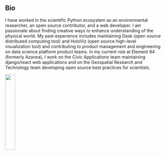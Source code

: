 ## Bio
I have worked in the scientific Python ecosystem as an environmental researcher, an open source contributor, and a web developer.
I am passionate about finding creative ways to enhance understanding of the physical world.
My past experience includes maintaining Dask (open source distributed computing tool) and
HoloViz (open source high-level visualization tool) and
contributing to product management and engineering on data science platform product teams.
In my current role at Element 84 (formerly Azavea), I work on the Civic Applications team maintaining django/react web 
applications and on the Geospatial Research and Technology team developing open source best practices for scientists.

<img width=25% src=https://user-images.githubusercontent.com/4806877/104498324-88546b80-55a9-11eb-8426-cfd83491295d.jpg />
